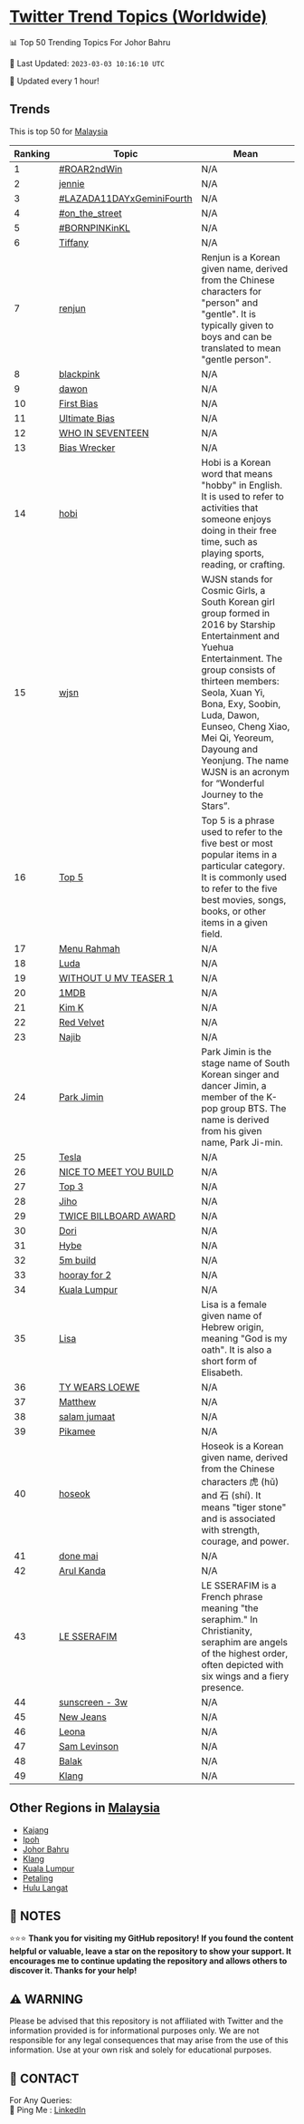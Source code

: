 [Twitter Trend Topics (Worldwide)](https://github.com/ErcinDedeoglu/Twitter-Trend-Topics)
==========


📊 Top 50 Trending Topics For Johor Bahru

📆 Last Updated: `2023-03-03 10:16:10 UTC`

🔧 Updated every 1 hour!


## Trends

This is top 50 for [Malaysia](</Malaysia>)

| Ranking | Topic | Mean |
| ------- | ------------ | ------------ |
| 1 | [#ROAR2ndWin](http://twitter.com/search?q=%23ROAR2ndWin) | N/A |
| 2 | [jennie](http://twitter.com/search?q=jennie) | N/A |
| 3 | [#LAZADA11DAYxGeminiFourth](http://twitter.com/search?q=%23LAZADA11DAYxGeminiFourth) | N/A |
| 4 | [#on_the_street](http://twitter.com/search?q=%23on_the_street) | N/A |
| 5 | [#BORNPINKinKL](http://twitter.com/search?q=%23BORNPINKinKL) | N/A |
| 6 | [Tiffany](http://twitter.com/search?q=Tiffany) | N/A |
| 7 | [renjun](http://twitter.com/search?q=renjun) | Renjun is a Korean given name, derived from the Chinese characters for "person" and "gentle". It is typically given to boys and can be translated to mean "gentle person". |
| 8 | [blackpink](http://twitter.com/search?q=blackpink) | N/A |
| 9 | [dawon](http://twitter.com/search?q=dawon) | N/A |
| 10 | [First Bias](http://twitter.com/search?q=First+Bias) | N/A |
| 11 | [Ultimate Bias](http://twitter.com/search?q=Ultimate+Bias) | N/A |
| 12 | [WHO IN SEVENTEEN](http://twitter.com/search?q=WHO+IN+SEVENTEEN) | N/A |
| 13 | [Bias Wrecker](http://twitter.com/search?q=Bias+Wrecker) | N/A |
| 14 | [hobi](http://twitter.com/search?q=hobi) | Hobi is a Korean word that means "hobby" in English. It is used to refer to activities that someone enjoys doing in their free time, such as playing sports, reading, or crafting. |
| 15 | [wjsn](http://twitter.com/search?q=wjsn) | WJSN stands for Cosmic Girls, a South Korean girl group formed in 2016 by Starship Entertainment and Yuehua Entertainment. The group consists of thirteen members: Seola, Xuan Yi, Bona, Exy, Soobin, Luda, Dawon, Eunseo, Cheng Xiao, Mei Qi, Yeoreum, Dayoung and Yeonjung. The name WJSN is an acronym for “Wonderful Journey to the Stars”. |
| 16 | [Top 5](http://twitter.com/search?q=Top+5) | Top 5 is a phrase used to refer to the five best or most popular items in a particular category. It is commonly used to refer to the five best movies, songs, books, or other items in a given field. |
| 17 | [Menu Rahmah](http://twitter.com/search?q=Menu+Rahmah) | N/A |
| 18 | [Luda](http://twitter.com/search?q=Luda) | N/A |
| 19 | [WITHOUT U MV TEASER 1](http://twitter.com/search?q=WITHOUT+U+MV+TEASER+1) | N/A |
| 20 | [1MDB](http://twitter.com/search?q=1MDB) | N/A |
| 21 | [Kim K](http://twitter.com/search?q=Kim+K) | N/A |
| 22 | [Red Velvet](http://twitter.com/search?q=Red+Velvet) | N/A |
| 23 | [Najib](http://twitter.com/search?q=Najib) | N/A |
| 24 | [Park Jimin](http://twitter.com/search?q=Park+Jimin) | Park Jimin is the stage name of South Korean singer and dancer Jimin, a member of the K-pop group BTS. The name is derived from his given name, Park Ji-min. |
| 25 | [Tesla](http://twitter.com/search?q=Tesla) | N/A |
| 26 | [NICE TO MEET YOU BUILD](http://twitter.com/search?q=NICE+TO+MEET+YOU+BUILD) | N/A |
| 27 | [Top 3](http://twitter.com/search?q=Top+3) | N/A |
| 28 | [Jiho](http://twitter.com/search?q=Jiho) | N/A |
| 29 | [TWICE BILLBOARD AWARD](http://twitter.com/search?q=TWICE+BILLBOARD+AWARD) | N/A |
| 30 | [Dori](http://twitter.com/search?q=Dori) | N/A |
| 31 | [Hybe](http://twitter.com/search?q=Hybe) | N/A |
| 32 | [5m build](http://twitter.com/search?q=5m+build) | N/A |
| 33 | [hooray for 2](http://twitter.com/search?q=hooray+for+2) | N/A |
| 34 | [Kuala Lumpur](http://twitter.com/search?q=Kuala+Lumpur) | N/A |
| 35 | [Lisa](http://twitter.com/search?q=Lisa) | Lisa is a female given name of Hebrew origin, meaning "God is my oath". It is also a short form of Elisabeth. |
| 36 | [TY WEARS LOEWE](http://twitter.com/search?q=TY+WEARS+LOEWE) | N/A |
| 37 | [Matthew](http://twitter.com/search?q=Matthew) | N/A |
| 38 | [salam jumaat](http://twitter.com/search?q=salam+jumaat) | N/A |
| 39 | [Pikamee](http://twitter.com/search?q=Pikamee) | N/A |
| 40 | [hoseok](http://twitter.com/search?q=hoseok) | Hoseok is a Korean given name, derived from the Chinese characters 虎 (hǔ) and 石 (shí). It means "tiger stone" and is associated with strength, courage, and power. |
| 41 | [done mai](http://twitter.com/search?q=done+mai) | N/A |
| 42 | [Arul Kanda](http://twitter.com/search?q=Arul+Kanda) | N/A |
| 43 | [LE SSERAFIM](http://twitter.com/search?q=LE+SSERAFIM) | LE SSERAFIM is a French phrase meaning "the seraphim." In Christianity, seraphim are angels of the highest order, often depicted with six wings and a fiery presence. |
| 44 | [sunscreen - 3w](http://twitter.com/search?q=sunscreen+-+3w) | N/A |
| 45 | [New Jeans](http://twitter.com/search?q=New+Jeans) | N/A |
| 46 | [Leona](http://twitter.com/search?q=Leona) | N/A |
| 47 | [Sam Levinson](http://twitter.com/search?q=Sam+Levinson) | N/A |
| 48 | [Balak](http://twitter.com/search?q=Balak) | N/A |
| 49 | [Klang](http://twitter.com/search?q=Klang) | N/A |



## Other Regions in [Malaysia](</Malaysia>)

* [Kajang](</Malaysia/Kajang.md>)
* [Ipoh](</Malaysia/Ipoh.md>)
* [Johor Bahru](</Malaysia/Johor Bahru.md>)
* [Klang](</Malaysia/Klang.md>)
* [Kuala Lumpur](</Malaysia/Kuala Lumpur.md>)
* [Petaling](</Malaysia/Petaling.md>)
* [Hulu Langat](</Malaysia/Hulu Langat.md>)



## 📝 NOTES

⭐⭐⭐ **Thank you for visiting my GitHub repository! If you found the content helpful or valuable, leave a star on the repository to show your support. It encourages me to continue updating the repository and allows others to discover it. Thanks for your help!**


## ⚠️ WARNING

Please be advised that this repository is not affiliated with Twitter and the information provided is for informational purposes only. We are not responsible for any legal consequences that may arise from the use of this information. Use at your own risk and solely for educational purposes.


## 📨 CONTACT

 For Any Queries:  
            🏓 Ping Me : [LinkedIn](https://www.linkedin.com/in/ercindedeoglu/)
